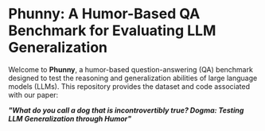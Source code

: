 # Phunny: A Humor-Based QA Benchmark for Evaluating LLM Generalization  

Welcome to **Phunny**, a humor-based question-answering (QA) benchmark designed to test the reasoning and generalization abilities of large language models (LLMs). This repository provides the dataset and code associated with our paper:  

**_"What do you call a *dog* that is incontrovertibly true? *Dog*ma: Testing LLM Generalization through Humor"_**  
